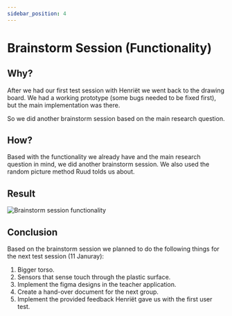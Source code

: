 ```yaml
---
sidebar_position: 4
---
```


# Brainstorm Session (Functionality)

## Why?

After we had our first test session with Henriët we went back to the drawing board. We had a working prototype (some bugs needed to be fixed first), but the main implementation was there.

So we did another brainstorm session based on the main research question.

## How?

Based with the functionality we already have and the main research question in mind, we did another brainstorm session. We also used the random picture method Ruud tolds us about.

## Result

![Brainstorm session functionality](./assets/images/brainstorm-session-functionality.png)

## Conclusion

Based on the brainstorm session we planned to do the following things for the next test session (11 Januray):

1. Bigger torso.
2. Sensors that sense touch through the plastic surface.
3. Implement the figma designs in the teacher application.
4. Create a hand-over document for the next group.
5. Implement the provided feedback Henriët gave us with the first user test.
